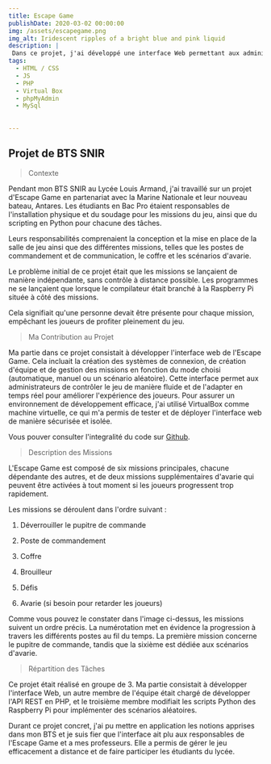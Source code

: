 ```yaml
---
title: Escape Game
publishDate: 2020-03-02 00:00:00
img: /assets/escapegame.png
img_alt: Iridescent ripples of a bright blue and pink liquid
description: |
 Dans ce projet, j'ai développé une interface Web permettant aux administrateurs de gérer un Escape Game de manière automatique, manuelle ou via des scénarios aléatoires.
tags:
  - HTML / CSS 
  - JS 
  - PHP
  - Virtual Box
  - phpMyAdmin
  - MySql
                  
  
---
```


## Projet de BTS SNIR 

> Contexte

Pendant mon BTS SNIR au Lycée Louis Armand, j'ai travaillé sur un projet d'Escape Game en partenariat avec la Marine Nationale et leur nouveau bateau, Antares. Les étudiants en Bac Pro étaient responsables de l'installation physique et du soudage pour les missions du jeu, ainsi que du scripting en Python pour chacune des tâches. 

Leurs responsabilités comprenaient la conception et la mise en place de la salle de jeu ainsi que des différentes missions, telles que les postes de commandement et de communication, le coffre et les scénarios d'avarie.

Le problème initial de ce projet était que les missions se lançaient de manière indépendante, sans contrôle à distance possible. Les programmes ne se lançaient que lorsque le compilateur était branché à la Raspberry Pi située à côté des missions. 

Cela signifiait qu'une personne devait être présente pour chaque mission, empêchant les joueurs de profiter pleinement du jeu. 

> Ma Contribution au Projet

Ma partie dans ce projet consistait à développer l'interface web de l'Escape Game. Cela incluait la création des systèmes de connexion, de création d'équipe et de gestion des missions en fonction du mode choisi (automatique, manuel ou un scénario aléatoire). Cette interface permet aux administrateurs de contrôler le jeu de manière fluide et de l'adapter en temps réel pour améliorer l'expérience des joueurs. Pour assurer un environnement de développement efficace, j'ai utilisé VirtualBox comme machine virtuelle, ce qui m'a permis de tester et de déployer l'interface web de manière sécurisée et isolée.

Vous pouver consulter l'integralité du code sur <a href="https://github.com/Rayane-94/Projet-Escape-Game">Github</a>.


> Description des Missions

L'Escape Game est composé de six missions principales, chacune dépendante des autres, et de deux missions supplémentaires d'avarie qui peuvent être activées à tout moment si les joueurs progressent trop rapidement.

Les missions se déroulent dans l'ordre suivant :

1. Déverrouiller le pupitre de commande

2. Poste de commandement

3. Coffre  

4. Brouilleur

5. Défis 

6. Avarie (si besoin pour retarder les joueurs)

Comme vous pouvez le constater dans l'image ci-dessus, les missions suivent un ordre précis. La numérotation met en évidence la progression à travers les différents postes au fil du temps. La première mission concerne le pupitre de commande, tandis que la sixième est dédiée aux scénarios d'avarie.

> Répartition des Tâches

Ce projet était réalisé en groupe de 3. Ma partie consistait à développer l'interface Web, un autre membre de l'équipe était chargé de développer l'API REST en PHP, et le troisième membre modifiait les scripts Python des Raspberry Pi pour implémenter des scénarios aléatoires.

Durant ce projet concret, j'ai pu mettre en application les notions apprises dans mon BTS et je suis fier que l'interface ait plu aux responsables de l'Escape Game et a mes professeurs. Elle a permis de gérer le jeu efficacement a distance et de faire participer les étudiants du lycée.

